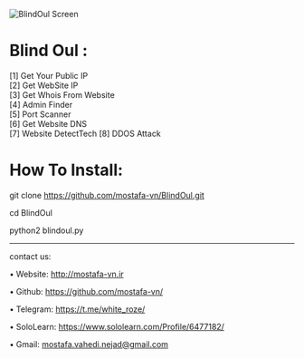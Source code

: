 ![BlindOul Screen](https://i.ibb.co/9vNRfgr/Screenshot-from-2019-02-22-16-15-57.png)

# Blind Oul :
  [1] Get Your Public IP                  
  [2] Get WebSite IP                      
  [3] Get Whois From Website                                      
  [4] Admin Finder                         
  [5] Port Scanner                         
  [6] Get Website DNS                            
  [7] Website DetectTech
  [8] DDOS Attack
 
# How To Install:
git clone https://github.com/mostafa-vn/BlindOul.git

cd BlindOul

python2 blindoul.py
____________________________________________________________________
contact us:

  • Website: http://mostafa-vn.ir
  
  • Github: https://github.com/mostafa-vn/
  
  • Telegram: https://t.me/white_roze/
 
  • SoloLearn: https://www.sololearn.com/Profile/6477182/
 
  • Gmail: mostafa.vahedi.nejad@gmail.com

